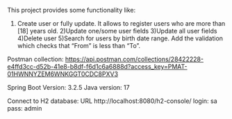 This project provides some functionality like:
1) Create user or fully update. It allows to register users who are more than [18] years old.
2)Update one/some user fields
3)Update all user fields
4)Delete user
5)Search for users by birth date range. Add the validation which checks that “From” is less than “To”. 

Postman collection: https://api.postman.com/collections/28422228-e4ffd3cc-d52b-41e8-b8df-f6d1c6a6888d?access_key=PMAT-01HWNNYZEM6WNKGGT0CDC8PXV3

Spring Boot Version: 3.2.5
Java version: 17

Connect to H2 database:
URL http://localhost:8080/h2-console/ 
login: sa
pass: admin

